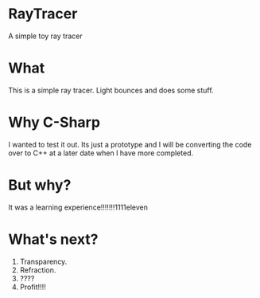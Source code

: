 # RayTracer
A simple toy ray tracer

# What
This is a simple ray tracer. Light bounces and does some stuff.

# Why C-Sharp
I wanted to test it out. Its just a prototype and I will be converting the code over to C++ at a later date when I have more completed.

# But why?
It was a learning experience!!!!!!!1111eleven

# What's next?
  1. Transparency.
  2. Refraction.
  3. ????
  4. Profit!!!!
